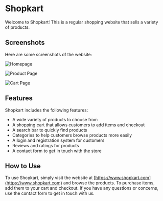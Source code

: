 # Shopkart

Welcome to Shopkart! This is a regular shopping website that sells a variety of products.

## Screenshots

Here are some screenshots of the website:

![Homepage](https://i.ibb.co/chqyjG5/netlify-app.jpg)

![Product Page](https://example.com/shopkart/product-page.png)

![Cart Page](https://example.com/shopkart/cart-page.png)

## Features

Shopkart includes the following features:

- A wide variety of products to choose from
- A shopping cart that allows customers to add items and checkout
- A search bar to quickly find products
- Categories to help customers browse products more easily
- A login and registration system for customers
- Reviews and ratings for products
- A contact form to get in touch with the store

## How to Use

To use Shopkart, simply visit the website at [https://www.shopkart.com](https://www.shopkart.com) and browse the products. To purchase items, add them to your cart and checkout. If you have any questions or concerns, use the contact form to get in touch with us.
